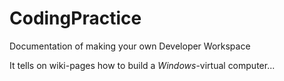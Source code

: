 # CodingPractice
Documentation of making your own Developer Workspace

It tells on wiki-pages how to build a *Windows*-virtual computer...